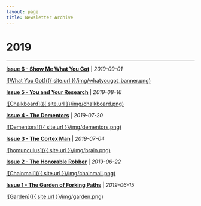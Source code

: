 ```yaml
---
layout: page
title: Newsletter Archive
---
```

# 2019

---

[**Issue 6 - Show Me What You Got**](https://pdtenpas.github.io/2019-09-02-metadata-issue-6/) \| *2019-09-01*

[![What You Got]({{ site.url }}/img/whatyougot_banner.png)](https://pdtenpas.github.io/2019-09-02-metadata-issue-6/)

[**Issue 5 - You and Your Research**](https://pdtenpas.github.io/2019-08-16-metadata-issue-5/) \| *2019-08-16*

[![Chalkboard]({{ site.url }}/img/chalkboard.png)](https://pdtenpas.github.io/2019-08-16-metadata-issue-5/)

[**Issue 4 - The Dementors**](https://pdtenpas.github.io/2019-07-20-metadata-issue-4/) \| *2019-07-20*

[![Dementors]({{ site.url }}/img/dementors.png)](https://pdtenpas.github.io/2019-07-20-metadata-issue-4/)

[**Issue 3 - The Cortex Man**](https://pdtenpas.github.io/2019-07-04-metadata-issue-3/) \| *2019-07-04*

[![homunculus]({{ site.url }}/img/brain.png)](https://pdtenpas.github.io/2019-07-04-metadata-issue-3/)

[**Issue 2 - The Honorable Robber**](https://pdtenpas.github.io/2019-06-22-metadata-issue-2/) \| *2019-06-22*

[![Chainmail]({{ site.url }}/img/chainmail.png)](https://pdtenpas.github.io/2019-06-22-metadata-issue-2/)

[**Issue 1 - The Garden of Forking Paths**](https://pdtenpas.github.io/2019-06-15-metadata-issue-1/) \| *2019-06-15*

[![Garden]({{ site.url }}/img/garden.png)](https://pdtenpas.github.io/2019-06-15-metadata-issue-1/)
